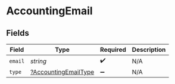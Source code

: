 # AccountingEmail


## Fields

| Field                                                              | Type                                                               | Required                                                           | Description                                                        |
| ------------------------------------------------------------------ | ------------------------------------------------------------------ | ------------------------------------------------------------------ | ------------------------------------------------------------------ |
| `email`                                                            | *string*                                                           | :heavy_check_mark:                                                 | N/A                                                                |
| `type`                                                             | [?AccountingEmailType](../../models/shared/AccountingEmailType.md) | :heavy_minus_sign:                                                 | N/A                                                                |